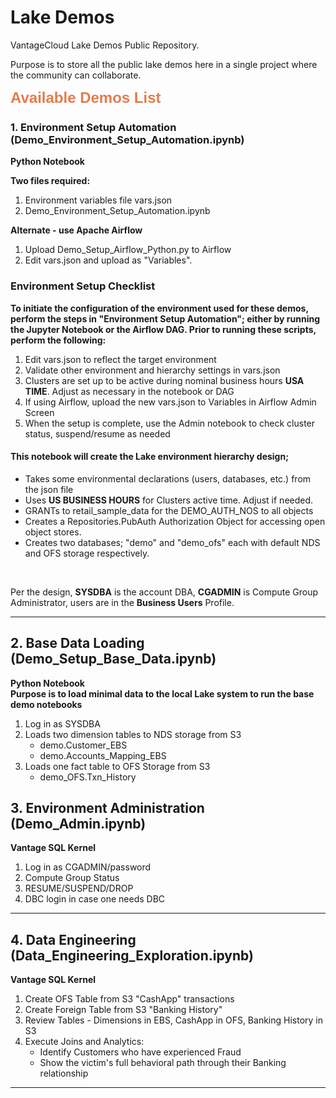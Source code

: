 # Lake Demos

VantageCloud Lake Demos Public Repository.

Purpose is to store all the public lake demos here in a single project where the community can collaborate. 


<b style = 'font-size:24px;font-family:Arial;color:#E37C4D'>Available Demos List</b>



### 1. Environment Setup Automation (Demo_Environment_Setup_Automation.ipynb) ###
**Python Notebook**

**Two files required:**
1. Environment variables file vars.json
2. Demo_Environment_Setup_Automation.ipynb

**Alternate - use Apache Airflow**
1. Upload Demo_Setup_Airflow_Python.py to Airflow
2. Edit vars.json and upload as "Variables".

### Environment Setup Checklist ###

**To initiate the configuration of the environment used for these demos, perform the steps in "Environment Setup Automation"; either by running the Jupyter Notebook or the Airflow DAG.  Prior to running these scripts, perform the following:**
1. Edit vars.json to reflect the target environment
2. Validate other environment and hierarchy settings in vars.json
3. Clusters are set up to be active during nominal business hours **USA TIME**.  Adjust as necessary in the notebook or DAG
4. If using Airflow, upload the new vars.json to Variables in Airflow Admin Screen
5. When the setup is complete, use the Admin notebook to check cluster status, suspend/resume as needed

#### This notebook will create the Lake environment hierarchy design; ####
- Takes some environmental declarations (users, databases, etc.) from the json file
- Uses **US BUSINESS HOURS** for Clusters active time.  Adjust if needed.
- GRANTs to retail_sample_data for the DEMO_AUTH_NOS to all objects
- Creates a Repositories.PubAuth Authorization Object for accessing open object stores.
- Creates two databases; "demo" and "demo_ofs" each with default NDS and OFS storage respectively.
<br>

Per the design, **SYSDBA** is the account DBA, **CGADMIN** is Compute Group Administrator, users are in the **Business Users** Profile.

<hr>

## 2. Base Data Loading (Demo_Setup_Base_Data.ipynb) ##
**Python Notebook**
<br>
**Purpose is to load minimal data to the local Lake system to run the base demo notebooks**
1. Log in as SYSDBA
2. Loads two dimension tables to NDS storage from S3
    - demo.Customer_EBS
    - demo.Accounts_Mapping_EBS
3. Loads one fact table to OFS Storage from S3
    - demo_OFS.Txn_History
    


## 3. Environment Administration (Demo_Admin.ipynb) ##
**Vantage SQL Kernel**
1. Log in as CGADMIN/password
2. Compute Group Status
3. RESUME/SUSPEND/DROP
4. DBC login in case one needs DBC

<hr>

## 4. Data Engineering (Data_Engineering_Exploration.ipynb) ##
**Vantage SQL Kernel**
1. Create OFS Table from S3 "CashApp" transactions
2. Create Foreign Table from S3 "Banking History"
3. Review Tables - Dimensions in EBS, CashApp in OFS, Banking History in S3
4. Execute Joins and Analytics:
    - Identify Customers who have experienced Fraud
    - Show the victim's full behavioral path through their Banking relationship

<hr>

<!---
## 5. Open Analytics Framework (Data_Science_OAF.ipynb) ##
**Python Notebook**
(python 3.8)
**Step 0 - set up python packages and pftoken JWT generator**
1. Log in, get credentials and REST endpoint
2. Create custom container - install libraries and versions
3. Upload model and scoring script
4. Execute Feature Engineering - pass it to scoring.
5. Evaluate Model

<hr>

## 5. Data Science Process - Python (Data_Science_OAF.ipynb) ##
**Appendix Section - Create the model**
1. OneHotEncode
2. Test/Train Split
3. Train Model
4. Test Model
5. Confusion Matrix
-->